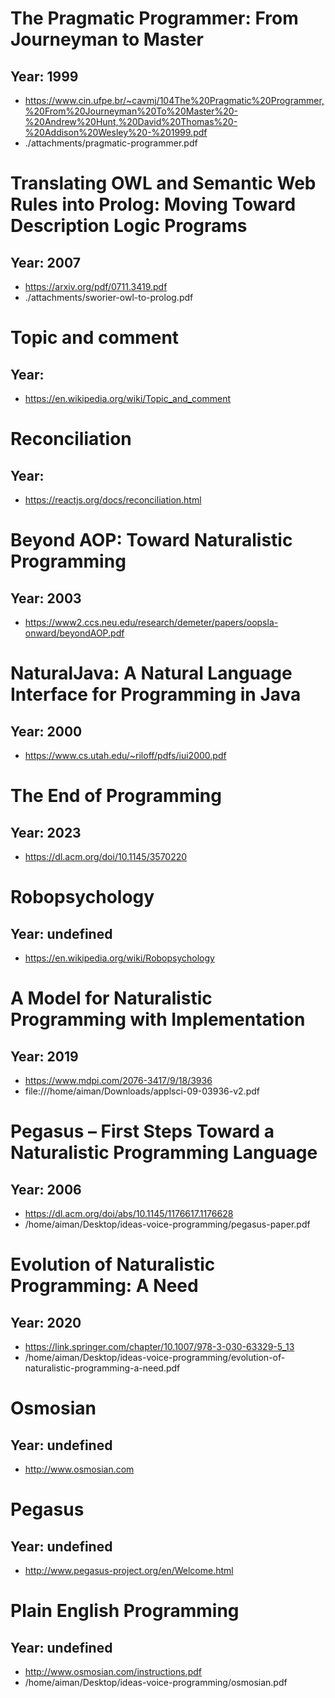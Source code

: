 # The Pragmatic Programmer: From Journeyman to Master
## Year: 1999
- https://www.cin.ufpe.br/~cavmj/104The%20Pragmatic%20Programmer,%20From%20Journeyman%20To%20Master%20-%20Andrew%20Hunt,%20David%20Thomas%20-%20Addison%20Wesley%20-%201999.pdf
- ./attachments/pragmatic-programmer.pdf


# Translating OWL and Semantic Web Rules into Prolog: Moving Toward Description Logic Programs
## Year: 2007
- https://arxiv.org/pdf/0711.3419.pdf
- ./attachments/sworier-owl-to-prolog.pdf


# Topic and comment
## Year: 
- https://en.wikipedia.org/wiki/Topic_and_comment


# Reconciliation
## Year: 
- https://reactjs.org/docs/reconciliation.html


# Beyond AOP: Toward Naturalistic Programming
## Year: 2003
- https://www2.ccs.neu.edu/research/demeter/papers/oopsla-onward/beyondAOP.pdf


# NaturalJava: A Natural Language Interface for Programming in Java
## Year: 2000
- https://www.cs.utah.edu/~riloff/pdfs/iui2000.pdf


# The End of Programming
## Year: 2023
- https://dl.acm.org/doi/10.1145/3570220


# Robopsychology
## Year: undefined
- https://en.wikipedia.org/wiki/Robopsychology


# A Model for Naturalistic Programming with Implementation
## Year: 2019
- https://www.mdpi.com/2076-3417/9/18/3936
- file:///home/aiman/Downloads/applsci-09-03936-v2.pdf


# Pegasus – First Steps Toward a Naturalistic Programming Language
## Year: 2006
- https://dl.acm.org/doi/abs/10.1145/1176617.1176628
- /home/aiman/Desktop/ideas-voice-programming/pegasus-paper.pdf


# Evolution of Naturalistic Programming: A Need
## Year: 2020
- https://link.springer.com/chapter/10.1007/978-3-030-63329-5_13
- /home/aiman/Desktop/ideas-voice-programming/evolution-of-naturalistic-programming-a-need.pdf


# Osmosian
## Year: undefined
- http://www.osmosian.com


# Pegasus
## Year: undefined
- http://www.pegasus-project.org/en/Welcome.html


# Plain English Programming
## Year: undefined
- http://www.osmosian.com/instructions.pdf
- /home/aiman/Desktop/ideas-voice-programming/osmosian.pdf


